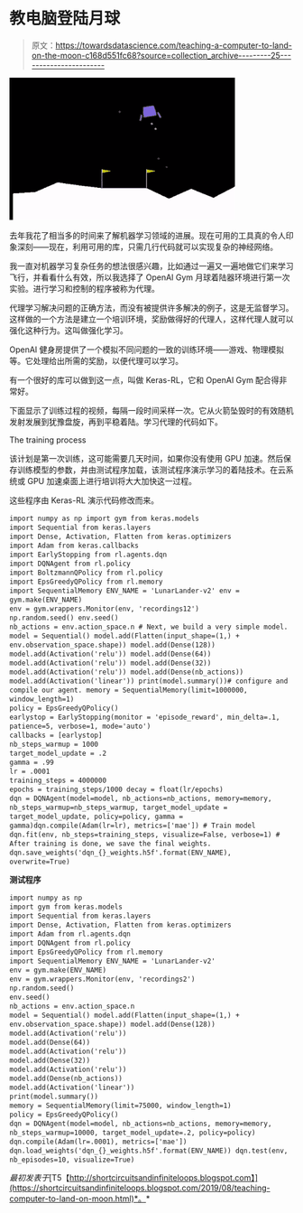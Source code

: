 # 教电脑登陆月球

> 原文：<https://towardsdatascience.com/teaching-a-computer-to-land-on-the-moon-c168d551fc68?source=collection_archive---------25----------------------->

![](img/d13631fb48b3df76aaa8bfcd06ffcf0a.png)

去年我花了相当多的时间来了解机器学习领域的进展。现在可用的工具真的令人印象深刻——现在，利用可用的库，只需几行代码就可以实现复杂的神经网络。

我一直对机器学习复杂任务的想法很感兴趣，比如通过一遍又一遍地做它们来学习飞行，并看看什么有效，所以我选择了 OpenAI Gym 月球着陆器环境进行第一次实验。进行学习和控制的程序被称为代理。

代理学习解决问题的正确方法，而没有被提供许多解决的例子，这是无监督学习。这样做的一个方法是建立一个培训环境，奖励做得好的代理人，这样代理人就可以强化这种行为。这叫做强化学习。

OpenAI 健身房提供了一个模拟不同问题的一致的训练环境——游戏、物理模拟等。它处理给出所需的奖励，以便代理可以学习。

有一个很好的库可以做到这一点，叫做 Keras-RL，它和 OpenAI Gym 配合得非常好。

下面显示了训练过程的视频，每隔一段时间采样一次。它从火箭坠毁时的有效随机发射发展到犹豫盘旋，再到平稳着陆。学习代理的代码如下。

The training process

该计划是第一次训练，这可能需要几天时间，如果你没有使用 GPU 加速。然后保存训练模型的参数，并由测试程序加载，该测试程序演示学习的着陆技术。在云系统或 GPU 加速桌面上进行培训将大大加快这一过程。

这些程序由 Keras-RL 演示代码修改而来。

```
import numpy as np import gym from keras.models
import Sequential from keras.layers 
import Dense, Activation, Flatten from keras.optimizers 
import Adam from keras.callbacks 
import EarlyStopping from rl.agents.dqn 
import DQNAgent from rl.policy 
import BoltzmannQPolicy from rl.policy 
import EpsGreedyQPolicy from rl.memory 
import SequentialMemory ENV_NAME = 'LunarLander-v2' env = gym.make(ENV_NAME) 
env = gym.wrappers.Monitor(env, 'recordings12') 
np.random.seed() env.seed() 
nb_actions = env.action_space.n # Next, we build a very simple model. 
model = Sequential() model.add(Flatten(input_shape=(1,) + env.observation_space.shape)) model.add(Dense(128)) model.add(Activation('relu')) model.add(Dense(64)) model.add(Activation('relu')) model.add(Dense(32)) model.add(Activation('relu')) model.add(Dense(nb_actions)) model.add(Activation('linear')) print(model.summary())# configure and compile our agent. memory = SequentialMemory(limit=1000000, window_length=1) 
policy = EpsGreedyQPolicy() 
earlystop = EarlyStopping(monitor = 'episode_reward', min_delta=.1, patience=5, verbose=1, mode='auto') 
callbacks = [earlystop] 
nb_steps_warmup = 1000 
target_model_update = .2 
gamma = .99 
lr = .0001 
training_steps = 4000000 
epochs = training_steps/1000 decay = float(lr/epochs) 
dqn = DQNAgent(model=model, nb_actions=nb_actions, memory=memory, nb_steps_warmup=nb_steps_warmup, target_model_update = target_model_update, policy=policy, gamma = gamma)dqn.compile(Adam(lr=lr), metrics=['mae']) # Train model 
dqn.fit(env, nb_steps=training_steps, visualize=False, verbose=1) # After training is done, we save the final weights. dqn.save_weights('dqn_{}_weights.h5f'.format(ENV_NAME), overwrite=True)
```

**测试程序**

```
import numpy as np 
import gym from keras.models 
import Sequential from keras.layers 
import Dense, Activation, Flatten from keras.optimizers 
import Adam from rl.agents.dqn 
import DQNAgent from rl.policy 
import EpsGreedyQPolicy from rl.memory 
import SequentialMemory ENV_NAME = 'LunarLander-v2' 
env = gym.make(ENV_NAME) 
env = gym.wrappers.Monitor(env, 'recordings2') 
np.random.seed() 
env.seed() 
nb_actions = env.action_space.n 
model = Sequential() model.add(Flatten(input_shape=(1,) + env.observation_space.shape)) model.add(Dense(128)) 
model.add(Activation('relu')) 
model.add(Dense(64)) 
model.add(Activation('relu')) 
model.add(Dense(32)) 
model.add(Activation('relu')) 
model.add(Dense(nb_actions)) 
model.add(Activation('linear')) 
print(model.summary()) 
memory = SequentialMemory(limit=75000, window_length=1) 
policy = EpsGreedyQPolicy() 
dqn = DQNAgent(model=model, nb_actions=nb_actions, memory=memory, nb_steps_warmup=10000, target_model_update=.2, policy=policy) dqn.compile(Adam(lr=.0001), metrics=['mae']) dqn.load_weights('dqn_{}_weights.h5f'.format(ENV_NAME)) dqn.test(env, nb_episodes=10, visualize=True)
```

*最初发表于*[T5【http://shortcircuitsandinfiniteloops.blogspot.com】](https://shortcircuitsandinfiniteloops.blogspot.com/2019/08/teaching-computer-to-land-on-moon.html)*。*